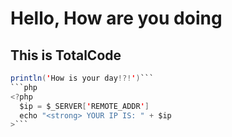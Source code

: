 # Hello, How are you doing
## This is TotalCode
```java
println('How is your day!?!')```
```php
<?php
  $ip = $_SERVER['REMOTE_ADDR']
  echo "<strong> YOUR IP IS: " + $ip
>```
